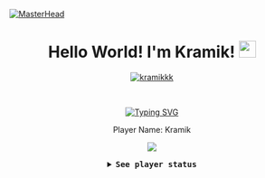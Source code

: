 [![MasterHead](https://68.media.tumblr.com/61d4fea89f86eb4cb5a7e616d9cd4832/tumblr_owi25v6uAo1r4gsiio1_1280.gif)](https://kramikkk.github.io)
<h1 align="center">
Hello World! I'm Kramik!
	<a href="https://github.com/kramikkk" target="_self">
		<img src="https://media.giphy.com/media/hvRJCLFzcasrR4ia7z/giphy.gif" width="30">
	</a>
</h1>
<p align="center">
	<a href="https://github.com/kramikkk">
		<img src="https://komarev.com/ghpvc/?username=kramikkk&label=Profile%20views&color=0e75b6&style=flat" alt="kramikkk" />
	</a>
</p>
<br/>
<p align="center">
	<a href="https://github.com/kramikkk">
		<img src="https://readme-typing-svg.herokuapp.com?font=Fira+Code&pause=1000&color=C0F7C0&center=true&width=435&lines=Computer+Engineering+Student;Aspiring+Software+Developer;Aspiring+Full+Stack+Web+Developer;Aspiring+Game+Developer;ML+and+AI+Enthusiast" alt="Typing SVG" />
	</a>
</p>
<p align="center">
  Player Name: Kramik
</p>
<p align="center">
  <img src="https://images-wixmp-ed30a86b8c4ca887773594c2.wixmp.com/f/432780e4-f104-4387-987f-8611d44dc1c4/d8wrjt7-7129d44a-dd44-488b-a078-ff19cae48b88.gif?token=eyJ0eXAiOiJKV1QiLCJhbGciOiJIUzI1NiJ9.eyJpc3MiOiJ1cm46YXBwOjdlMGQxODg5ODIyNjQzNzNhNWYwZDQxNWVhMGQyNmUwIiwic3ViIjoidXJuOmFwcDo3ZTBkMTg4OTgyMjY0MzczYTVmMGQ0MTVlYTBkMjZlMCIsImF1ZCI6WyJ1cm46c2VydmljZTpmaWxlLmRvd25sb2FkIl0sIm9iaiI6W1t7InBhdGgiOiIvZi80MzI3ODBlNC1mMTA0LTQzODctOTg3Zi04NjExZDQ0ZGMxYzQvZDh3cmp0Ny03MTI5ZDQ0YS1kZDQ0LTQ4OGItYTA3OC1mZjE5Y2FlNDhiODguZ2lmIn1dXX0.0VqinZbRf5qwKX3I-r2l90T_BBWdAlyO4zRpoRvw2Ko"/>
</p>

<details align="center">

<summary> <b> <samp> See player status </samp></b></summary>
<samp>
 <b><h2 style="color: #fc6203">S T A T U S &nbsp; D E T A I L S</h2> </b>

Portfolio: <a href="">WIP</a>

<p></p>
<h3 align="center">
  Skills:
</h3>
<div align="center">
  <img src="https://cdn.jsdelivr.net/gh/devicons/devicon/icons/javascript/javascript-original.svg" height="30" alt="javascript logo"  />
  <img width="12" />
  <img src="https://cdn.jsdelivr.net/gh/devicons/devicon/icons/html5/html5-original.svg" height="30" alt="html5 logo"  />
  <img width="12" />
  <img src="https://cdn.jsdelivr.net/gh/devicons/devicon/icons/css3/css3-original.svg" height="30" alt="css3 logo"  />
  <img width="12" />
  <img src="https://cdn.jsdelivr.net/gh/devicons/devicon/icons/python/python-original.svg" height="30" alt="python logo"  />
  <img width="12" />
  <img src="https://cdn.jsdelivr.net/gh/devicons/devicon/icons/androidstudio/androidstudio-original.svg" height="30" alt="androidstudio logo"  />
  <img width="12" />
  <img src="https://cdn.jsdelivr.net/gh/devicons/devicon/icons/arduino/arduino-original.svg" height="30" alt="arduino logo"  />
  <img width="12" />
  <img src="https://cdn.jsdelivr.net/gh/devicons/devicon/icons/blender/blender-original.svg" height="30" alt="blender logo"  />
  <img width="12" />
  <img src="https://cdn.jsdelivr.net/gh/devicons/devicon/icons/canva/canva-original.svg" height="30" alt="canva logo"  />
  <img width="12" />
  <img src="https://cdn.jsdelivr.net/gh/devicons/devicon/icons/firebase/firebase-plain.svg" height="30" alt="firebase logo"  />
  <img width="12" />
  <img src="https://cdn.jsdelivr.net/gh/devicons/devicon/icons/github/github-original.svg" height="30" alt="github logo"  />
  <img width="12" />
  <img src="https://cdn.jsdelivr.net/gh/devicons/devicon/icons/java/java-original.svg" height="30" alt="java logo"  />
  <img width="12" />
  <img src="https://cdn.jsdelivr.net/gh/devicons/devicon/icons/kotlin/kotlin-original.svg" height="30" alt="kotlin logo"  />
  <img width="12" />
  <img src="https://cdn.jsdelivr.net/gh/devicons/devicon/icons/opencv/opencv-original.svg" height="30" alt="opencv logo"  />
  <img width="12" />
  <img src="https://cdn.jsdelivr.net/gh/devicons/devicon/icons/photoshop/photoshop-plain.svg" height="30" alt="photoshop logo"  />
  <img width="12" />
  <img src="https://cdn.jsdelivr.net/gh/devicons/devicon/icons/premierepro/premierepro-plain.svg" height="30" alt="premierepro logo"  />
  <img width="12" />
  <img src="https://cdn.jsdelivr.net/gh/devicons/devicon/icons/tensorflow/tensorflow-original.svg" height="30" alt="tensorflow logo"  />
  <img width="12" />
  <img src="https://cdn.jsdelivr.net/gh/devicons/devicon/icons/unity/unity-original.svg" height="30" alt="unity logo"  />
  <img width="12" />
  <img src="https://cdn.jsdelivr.net/gh/devicons/devicon/icons/unrealengine/unrealengine-original.svg" height="30" alt="unrealengine logo"  />
</div>

<p></p>

<p></p>
<h3 align="center">
  Base Stats:
</h3>
<div align="center">
  <img src="https://github-readme-stats.vercel.app/api?username=kramikkk&hide_title=false&hide_rank=false&show_icons=true&include_all_commits=true&count_private=true&disable_animations=false&theme=vue-dark&locale=en&hide_border=false" height="150" alt="stats graph"  />
  <img src="https://streak-stats.demolab.com?user=kramikkk&locale=en&mode=daily&theme=vue-dark&hide_border=false&border_radius=5" height="150" alt="streak graph"  />
  <img src="https://github-readme-stats.vercel.app/api/top-langs?username=kramikkk&locale=en&hide_title=false&layout=compact&card_width=320&langs_count=5&theme=vue-dark&hide_border=false" height="150" alt="languages graph"  />
</div>

<p></p>
<h3 align="center">
  Information:
</h3>

<p align="center">
  <a rel="nofollow noopener noreferrer" target="_blank" href="https://www.linkedin.com/in/kramik/">
  <img src="https://cdn.icon-icons.com/icons2/2873/PNG/512/linkedin_pixel_logo_icon_181925.png" width="30px" alt="LinkedIn"></a>
  &nbsp; 
  &nbsp;
  <a rel="nofollow noopener noreferrer" target="_blank" href="https://x.com/kramik_x">
  <img src="https://cdn.icon-icons.com/icons2/2873/PNG/512/twitter_pixel_logo_icon_181924.png" width="30px" alt="Twitter"></a>
  &nbsp; 
  &nbsp;
  <a rel="nofollow noopener noreferrer" target="_blank" href="https://www.youtube.com/@kramikyt8336">
  <img src="https://cdn.icon-icons.com/icons2/2873/PNG/512/youtube_pixel_logo_icon_181918.png" width="30px" alt="YouTube"></a>
</p> 


</samp>
</details>
